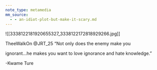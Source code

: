 ```yaml
---
note_type: metamedia
mm_source:
  - - an-idiot-plot-but-make-it-scary.md
---
```


![[3338122181920655327_3338122172818929266.jpg]]

TheeWalkOn
@JRT_25
“Not only does the enemy make you

ignorant...he makes you want to love
ignorance and hate knowledge.”

-Kwame Ture

